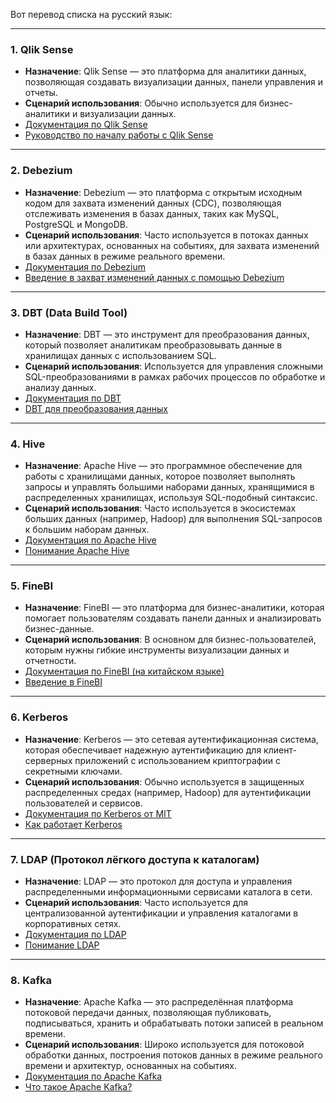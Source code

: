 Вот перевод списка на русский язык:

---

### 1. **Qlik Sense**
   - **Назначение**: Qlik Sense — это платформа для аналитики данных, позволяющая создавать визуализации данных, панели управления и отчеты.
   - **Сценарий использования**: Обычно используется для бизнес-аналитики и визуализации данных.
   - [Документация по Qlik Sense](https://help.qlik.com/en-US/sense)
   - [Руководство по началу работы с Qlik Sense](https://www.qlik.com/us/resources/guides/qlik-sense)

---

### 2. **Debezium**
   - **Назначение**: Debezium — это платформа с открытым исходным кодом для захвата изменений данных (CDC), позволяющая отслеживать изменения в базах данных, таких как MySQL, PostgreSQL и MongoDB.
   - **Сценарий использования**: Часто используется в потоках данных или архитектурах, основанных на событиях, для захвата изменений в базах данных в режиме реального времени.
   - [Документация по Debezium](https://debezium.io/documentation/)
   - [Введение в захват изменений данных с помощью Debezium](https://debezium.io/blog/2021/02/05/cdc-debezium-introduction/)

---

### 3. **DBT (Data Build Tool)**
   - **Назначение**: DBT — это инструмент для преобразования данных, который позволяет аналитикам преобразовывать данные в хранилищах данных с использованием SQL.
   - **Сценарий использования**: Используется для управления сложными SQL-преобразованиями в рамках рабочих процессов по обработке и анализу данных.
   - [Документация по DBT](https://docs.getdbt.com/docs/introduction)
   - [DBT для преобразования данных](https://www.getdbt.com/resources/guides/)

---

### 4. **Hive**
   - **Назначение**: Apache Hive — это программное обеспечение для работы с хранилищами данных, которое позволяет выполнять запросы и управлять большими наборами данных, хранящимися в распределенных хранилищах, используя SQL-подобный синтаксис.
   - **Сценарий использования**: Часто используется в экосистемах больших данных (например, Hadoop) для выполнения SQL-запросов к большим наборам данных.
   - [Документация по Apache Hive](https://cwiki.apache.org/confluence/display/Hive/Documentation)
   - [Понимание Apache Hive](https://www.databricks.com/glossary/what-is-hive)

---

### 5. **FineBI**
   - **Назначение**: FineBI — это платформа для бизнес-аналитики, которая помогает пользователям создавать панели данных и анализировать бизнес-данные.
   - **Сценарий использования**: В основном для бизнес-пользователей, которым нужны гибкие инструменты визуализации данных и отчетности.
   - [Документация по FineBI (на китайском языке)](https://help.fanruan.com/finebi)
   - [Введение в FineBI](https://www.finebi.com/en/)

---

### 6. **Kerberos**
   - **Назначение**: Kerberos — это сетевая аутентификационная система, которая обеспечивает надежную аутентификацию для клиент-серверных приложений с использованием криптографии с секретными ключами.
   - **Сценарий использования**: Обычно используется в защищенных распределенных средах (например, Hadoop) для аутентификации пользователей и сервисов.
   - [Документация по Kerberos от MIT](https://web.mit.edu/kerberos/)
   - [Как работает Kerberos](https://www.varonis.com/blog/kerberos)

---

### 7. **LDAP (Протокол лёгкого доступа к каталогам)**
   - **Назначение**: LDAP — это протокол для доступа и управления распределенными информационными сервисами каталога в сети.
   - **Сценарий использования**: Часто используется для централизованной аутентификации и управления каталогами в корпоративных сетях.
   - [Документация по LDAP](https://ldap.com/)
   - [Понимание LDAP](https://ldapwiki.com/wiki/LDAP)

---

### 8. **Kafka**
   - **Назначение**: Apache Kafka — это распределённая платформа потоковой передачи данных, позволяющая публиковать, подписываться, хранить и обрабатывать потоки записей в реальном времени.
   - **Сценарий использования**: Широко используется для потоковой обработки данных, построения потоков данных в режиме реального времени и архитектур, основанных на событиях.
   - [Документация по Apache Kafka](https://kafka.apache.org/documentation/)
   - [Что такое Apache Kafka?](https://www.confluent.io/what-is-apache-kafka/)

